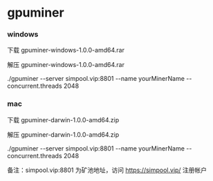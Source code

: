 # gpuminer

### windows

下载 gpuminer-windows-1.0.0-amd64.rar

解压 gpuminer-windows-1.0.0-amd64.rar

./gpuminer --server simpool.vip:8801 --name yourMinerName --concurrent.threads 2048

### mac
下载 gpuminer-darwin-1.0.0-amd64.zip

解压 gpuminer-darwin-1.0.0-amd64.zip

./gpuminer --server simpool.vip:8801 --name yourMinerName --concurrent.threads 2048

备注：simpool.vip:8801 为矿池地址，访问 https://simpool.vip/ 注册帐户
